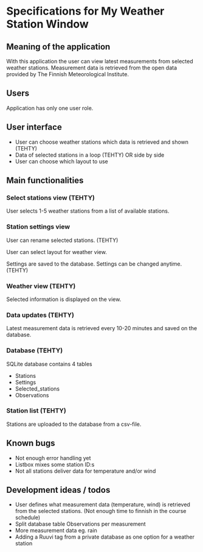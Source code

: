 # Specifications for My Weather Station Window

## Meaning of the application

With this application the user can view latest measurements from selected weather stations. Measurement data is retrieved from the open data provided by The Finnish Meteorological Institute.

## Users

Application has only one user role.

## User interface

- User can choose weather stations which data is retrieved and shown (TEHTY)
- Data of selected stations in a loop (TEHTY) OR side by side
- User can choose which layout to use

## Main functionalities

### Select stations view (TEHTY)

User selects 1-5 weather stations from a list of available stations. 

### Station settings view

User can rename selected stations. (TEHTY)

User can select layout for weather view. 

Settings are saved to the database. Settings can be changed anytime. (TEHTY)

### Weather view (TEHTY)

Selected information is displayed on the view.

### Data updates (TEHTY)

Latest measurement data is retrieved every 10-20 minutes and saved on the database.

### Database (TEHTY)

SQLite database contains 4 tables 
- Stations
- Settings
- Selected_stations
- Observations

### Station list (TEHTY)
Stations are uploaded to the database from a csv-file. 

## Known bugs
- Not enough error handling yet
- Listbox mixes some station ID:s
- Not all stations deliver data for temperature and/or wind

## Development ideas / todos
- User defines what measurement data (temperature, wind) is retrieved from the selected stations. (Not enough time to finnish in the course schedule)
- Split database table Observations per measurement
- More measurement data eg. rain
- Adding a Ruuvi tag from a private database as one option for a weather station
